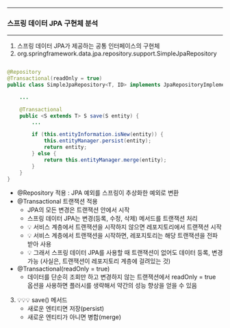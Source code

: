 -----
### 스프링 데이터 JPA 구현체 분석
-----
1. 스프링 데이터 JPA가 제공하는 공통 인터페이스의 구현체
2. org.springframework.data.jpa.repository.support.SimpleJpaRepository
```java

@Repository
@Transactional(readOnly = true)
public class SimpleJpaRepository<T, ID> implements JpaRepositoryImplementation<T, ID> {

    ...

    @Transactional
    public <S extends T> S save(S entity) {
        ...

        if (this.entityInformation.isNew(entity)) {
            this.entityManager.persist(entity);
            return entity;
        } else {
            return this.entityManager.merge(entity);
        }
    }
}
```
  - @Repository 적용 : JPA 예외를 스프링이 추상화한 예외로 변환
  - @Transactional 트랜잭션 적용
    + JPA의 모든 변경은 트랜잭션 안에서 시작
    + 스프링 데이터 JPA는 변경(등록, 수정, 삭제) 메서드를 트랜잭션 처리
    + 💡 서비스 계층에서 트랜잭션을 시작하지 않으면 레포지토리에서 트랜잭션 시작
    + 💡 서비스 계층에서 트랜잭션을 시작하면, 레포지토리는 해당 트랜잭션을 전파 받아 사용
    + 💡 그래서 스프링 데이터 JPA를 사용할 때 트랜잭션이 없어도 데이터 등록, 변경 가능 (사실은, 트랜잭션이 레포지토리 계층에 걸려있는 것)
  - @Transactional(readOnly = true)
    + 데이터를 단순히 조회만 하고 변경하지 않는 트랜잭션에서 readOnly = true 옵션을 사용하면 플러시를 생략해서 약간의 성능 향상을 얻을 수 있음

3. 💡💡💡 save() 메서드
   - 새로운 엔티티면 저장(persist)
   - 새로운 엔티티가 아니면 병합(merge)
